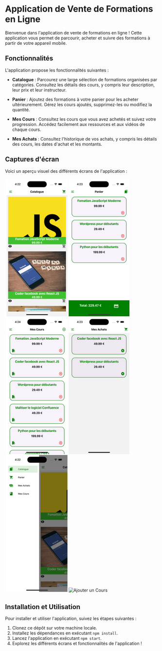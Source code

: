 # Application de Vente de Formations en Ligne

Bienvenue dans l'application de vente de formations en ligne ! Cette application vous permet de parcourir, acheter et suivre des formations à partir de votre appareil mobile.

## Fonctionnalités

L'application propose les fonctionnalités suivantes :

- **Catalogue** : Parcourez une large sélection de formations organisées par catégories. Consultez les détails des cours, y compris leur description, leur prix et leur instructeur.

- **Panier** : Ajoutez des formations à votre panier pour les acheter ultérieurement. Gérez les cours ajoutés, supprimez-les ou modifiez la quantité.

- **Mes Cours** : Consultez les cours que vous avez achetés et suivez votre progression. Accédez facilement aux ressources et aux vidéos de chaque cours.

- **Mes Achats** : Consultez l'historique de vos achats, y compris les détails des cours, les dates d'achat et les montants.

## Captures d'écran

Voici un aperçu visuel des différents écrans de l'application :


<div style="display: flex; flex-wrap: wrap;">
  <div style="flex: 50%; padding: 5px;">
    <img src="images/catalogue.png" width="200" height="450" alt="Catalogue">
    <img src="images/pannier.png" width="200" height="450" alt="Panier">
    <img src="images/cours.png" width="200" height="450" alt="Mes Cours">
    <img src="images/achats.png" width="200" height="450" alt="Mes Achats">
    <img src="images/drawer.png" width="200" height="450" alt="Drawer">
    <img src="images/addcours.png.png" width="200" height="450" alt="Ajouter un Cours">
  </div>
</div>

## Installation et Utilisation

Pour installer et utiliser l'application, suivez les étapes suivantes :

1. Clonez ce dépôt sur votre machine locale.
2. Installez les dépendances en exécutant `npm install`.
3. Lancez l'application en exécutant `npm start`.
4. Explorez les différents écrans et fonctionnalités de l'application !

